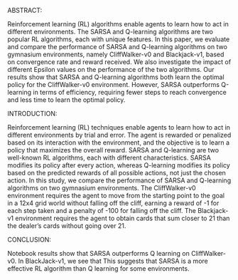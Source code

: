 
ABSTRACT:

Reinforcement learning (RL) algorithms enable agents to learn how to act in different environments. The SARSA and Q-learning algorithms are two popular RL algorithms, each with unique features. In this paper, we evaluate and compare the performance of SARSA and Q-learning algorithms on two gymnasium environments, namely CliffWalker-v0 and Blackjack-v1, based on convergence rate and reward received. We also investigate the impact of different Epsilon values on the performance of the two algorithms. Our results show that SARSA and Q-learning algorithms both learn the optimal policy for the CliffWalker-v0 environment. However, SARSA outperforms Q-learning in terms of efficiency, requiring fewer steps to reach convergence and less time to learn the optimal policy.

INTRODUCTION:

Reinforcement learning (RL) techniques enable agents to learn how to act in different environments by trial and error. The agent is rewarded or penalized based on its interaction with the environment, and the objective is to learn a policy that maximizes the overall reward. SARSA and Q-learning are two well-known RL algorithms, each with different characteristics. SARSA modifies its policy after every action, whereas Q-learning modifies its policy based on the predicted rewards of all possible actions, not just the chosen action.
In this study, we compare the performance of SARSA and Q-learning algorithms on two gymnasium environments. The CliffWalker-v0 environment requires the agent to move from the starting point to the goal in a 12x4 grid world without falling off the cliff, earning a reward of -1 for each step taken and a penalty of -100 for falling off the cliff. The Blackjack-v1 environment requires the agent to obtain cards that sum closer to 21 than the dealer’s cards without going over 21.

CONCLUSION:

Notebook results show that SARSA outperforms Q learning on CliffWalker-v0. In BlackJack-v1, we see that This suggests that SARSA is a more effective RL algorithm than Q learning for some environments.

